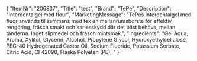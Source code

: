 {
  "ItemNr": "206837",
  "Title": "test",
  "Brand": "TePe",
  "Description": "Interdentalgel med flour",
  "MarketingMessage": "TePes Interdentalgel med fluor används tillsammans med tex en mellanrumsborste för effektiv rengöring, fräsch smakt och kariesskydd där det bäst behövs, mellan tänderna. Inget slipmedel och fräsch mintsmak.",
  "Ingredients": "Gel Aqua, Aroma, Xylitol, Glycerin, Alcohol, Propylene Glycol, Hydroxyethylcellulose, PEG-40 Hydrogenated Castor Oil, Sodium Fluoride, Potassium Sorbate, Citric Acid, CI 42090, Flaska Polyeten (PE), "
}